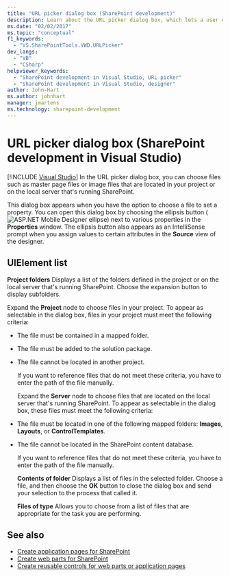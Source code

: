 ```yaml
---
title: "URL picker dialog box (SharePoint development)"
description: Learn about the URL picker dialog box, which lets a user choose files located in their project or on the local server that's running SharePoint.
ms.date: "02/02/2017"
ms.topic: "conceptual"
f1_keywords:
  - "VS.SharePointTools.VWD.URLPicker"
dev_langs:
  - "VB"
  - "CSharp"
helpviewer_keywords:
  - "SharePoint development in Visual Studio, URL picker"
  - "SharePoint development in Visual Studio, designer"
author: John-Hart
ms.author: johnhart
manager: jmartens
ms.technology: sharepoint-development
---
```

# URL picker dialog box (SharePoint development in Visual Studio)

 [!INCLUDE [Visual Studio](~/includes/applies-to-version/vs-windows-only.md)]
  In the URL picker dialog box, you can choose files such as master page files or image files that are located in your project or on the local server that's running SharePoint.

 This dialog box appears when you have the option to choose a file to set a property. You can open this dialog box by choosing the ellipsis button (![ASP.NET Mobile Designer ellipse](../sharepoint/media/mwellipsis.gif "ASP.NET Mobile Designer ellipse")) next to various properties in the **Properties** window. The ellipsis button also appears as an IntelliSense prompt when you assign values to certain attributes in the **Source** view of the designer.

## UIElement list
 **Project folders**
 Displays a list of the folders defined in the project or on the local server that's running SharePoint. Choose the expansion button to display subfolders.

 Expand the **Project** node to choose files in your project. To appear as selectable in the dialog box, files in your project must meet the following criteria:

- The file must be contained in a mapped folder.

- The file must be added to the solution package.

- The file cannot be located in another project.

  If you want to reference files that do not meet these criteria, you have to enter the path of the file manually.

  Expand the **Server** node to choose files that are located on the local server that's running SharePoint. To appear as selectable in the dialog box, these files must meet the following criteria:

- The file must be located in one of the following mapped folders: **Images**, **Layouts**, or **ControlTemplates**.

- The file cannot be located in the SharePoint content database.

  If you want to reference files that do not meet these criteria, you have to enter the path of the file manually.

  **Contents of folder**
  Displays a list of files in the selected folder. Choose a file, and then choose the **OK** button to close the dialog box and send your selection to the process that called it.

  **Files of type**
  Allows you to choose from a list of files that are appropriate for the task you are performing.

## See also
- [Create application pages for SharePoint](../sharepoint/creating-application-pages-for-sharepoint.md)
- [Create web parts for SharePoint](../sharepoint/creating-web-parts-for-sharepoint.md)
- [Create reusable controls for web parts or application pages](../sharepoint/creating-reusable-controls-for-web-parts-or-application-pages.md)
